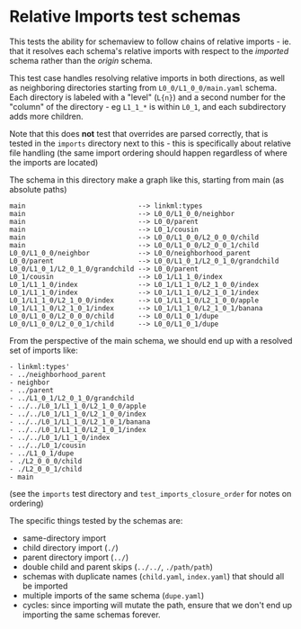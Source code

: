 # Relative Imports test schemas

This tests the ability for schemaview to follow chains of relative imports - ie. that it resolves 
each schema's relative imports with respect to the *imported* schema rather than the *origin* schema.

This test case handles resolving relative imports in both directions, as well as neighboring directories
starting from `L0_0/L1_0_0/main.yaml` schema. Each directory is labeled with a "level" (`L{n}`) and a second number for 
the "column" of the directory - eg `L1_1_*` is within `L0_1`, and each subdirectory adds more children.

Note that this does **not** test that overrides are parsed correctly, that is tested in the `imports` directory
next to this - this is specifically about relative file handling (the same import ordering should happen regardless of
where the imports are located)

The schema in this directory make a graph like this, starting from main (as absolute paths)

```
main                            --> linkml:types
main                            --> L0_0/L1_0_0/neighbor
main                            --> L0_0/parent
main                            --> L0_1/cousin
main                            --> L0_0/L1_0_0/L2_0_0_0/child
main                            --> L0_0/L1_0_0/L2_0_0_1/child
L0_0/L1_0_0/neighbor            --> L0_0/neighborhood_parent
L0_0/parent                     --> L0_0/L1_0_1/L2_0_1_0/grandchild
L0_0/L1_0_1/L2_0_1_0/grandchild --> L0_0/parent
L0_1/cousin                     --> L0_1/L1_1_0/index
L0_1/L1_1_0/index               --> L0_1/L1_1_0/L2_1_0_0/index
L0_1/L1_1_0/index               --> L0_1/L1_1_0/L2_1_0_1/index
L0_1/L1_1_0/L2_1_0_0/index      --> L0_1/L1_1_0/L2_1_0_0/apple
L0_1/L1_1_0/L2_1_0_1/index      --> L0_1/L1_1_0/L2_1_0_1/banana
L0_0/L1_0_0/L2_0_0_0/child      --> L0_0/L1_0_1/dupe 
L0_0/L1_0_0/L2_0_0_1/child      --> L0_0/L1_0_1/dupe 

```

From the perspective of the main schema, we should end up with a resolved set of imports like:

```
- linkml:types'
- ../neighborhood_parent
- neighbor
- ../parent
- ../L1_0_1/L2_0_1_0/grandchild
- ../../L0_1/L1_1_0/L2_1_0_0/apple
- ../../L0_1/L1_1_0/L2_1_0_0/index
- ../../L0_1/L1_1_0/L2_1_0_1/banana
- ../../L0_1/L1_1_0/L2_1_0_1/index
- ../../L0_1/L1_1_0/index
- ../../L0_1/cousin
- ../L1_0_1/dupe
- ./L2_0_0_0/child
- ./L2_0_0_1/child
- main
```

(see the `imports` test directory and `test_imports_closure_order` for notes on ordering)

The specific things tested by the schemas are:
- same-directory import
- child directory import (`./`)
- parent directory import (`../`)
- double child and parent skips (`../../`, `./path/path`)
- schemas with duplicate names (`child.yaml`, `index.yaml`) that should all be imported
- multiple imports of the same schema (`dupe.yaml`)
- cycles: since importing will mutate the path, ensure that we don't end up importing the same schemas forever.